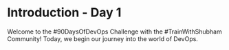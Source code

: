 # Introduction - Day 1
Welcome to the #90DaysOfDevOps Challenge with the #TrainWithShubham Community! Today, we begin our journey into the world of DevOps. 
